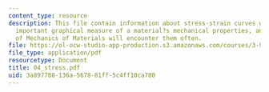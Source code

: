 ```yaml
---
content_type: resource
description: This file contain information about stress-strain curves which are extremely
  important graphical measure of a material?s mechanical properties, and all students
  of Mechanics of Materials will encounter them often.
file: https://ol-ocw-studio-app-production.s3.amazonaws.com/courses/3-91-mechanical-behavior-of-plastics-spring-2007/3a897788136a567881ff5c4ff10ca780_04_stress.pdf
file_type: application/pdf
resourcetype: Document
title: 04_stress.pdf
uid: 3a897788-136a-5678-81ff-5c4ff10ca780
---
```

